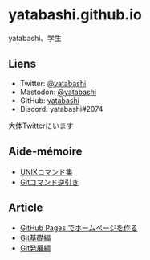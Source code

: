 # yatabashi.github.io
yatabashi、学生

## Liens
* Twitter: [@yatabashi](https://twitter.com/yatabashi)
* Mastodon: [@yatabashi](https://fedibird.com/@yatabashi)
* GitHub: [yatabashi](https://github.com/yatabashi)
* Discord: yatabashi#2074

大体Twitterにいます

## Aide-mémoire
* [UNIXコマンド集](./unix-commands.html)
* [Gitコマンド逆引き](./git-commands.html)

## Article
* [GitHub Pages でホームページを作る](./how-to-create-the-homepage.html)
* [Git基礎編](./git-basic.html)
* [Git発展編](./git-advanced.html)

